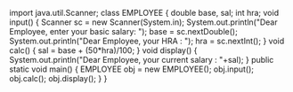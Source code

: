 import java.util.Scanner;
class EMPLOYEE
{
    double base, sal;
    int hra;
    void input()
    {
        Scanner sc = new Scanner(System.in);
        System.out.println("Dear Employee, enter your basic salary: ");
        base = sc.nextDouble();
        System.out.println("Dear Employee, your HRA : ");
        hra = sc.nextInt();
    }
    void calc()
    {
        sal = base + (50*hra)/100;
    }
    void display()
    {
        System.out.println("Dear Employee, your current salary : "+sal);
    }
    public static void main()
    {
        EMPLOYEE obj = new EMPLOYEE();
        obj.input();
        obj.calc();
        obj.display();
    }
}
